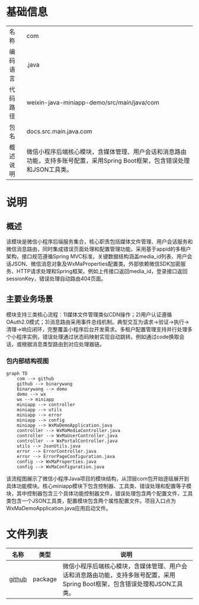 # 基础信息

|      |      |
|------|------|
| 名称 | com |
| 编码语言 | .java |
| 代码路径 | weixin-java-miniapp-demo/src/main/java/com |
| 包名 | docs.src.main.java.com |
| 概述说明 | 微信小程序后端核心模块，含媒体管理、用户会话和消息路由功能，支持多账号配置，采用Spring Boot框架，包含错误处理和JSON工具类。 |

# 说明

## 概述  
该模块是微信小程序后端服务集合，核心职责包括媒体文件管理、用户会话服务和微信消息路由，同时集成错误页面处理和配置管理功能。采用基于appid的多租户架构，接口规范遵循Spring MVC标准，关键数据结构涵盖media_id列表、用户会话JSON、微信消息对象及WxMaProperties配置类。外部依赖微信SDK加密服务、HTTP请求处理和Spring框架。例如上传接口返回media_id，登录接口返回sessionKey，错误处理自动路由404页面。

## 主要业务场景  
模块支持三类核心流程：1)媒体文件管理类似CDN操作；2)用户认证遵循OAuth2.0模式；3)消息路由采用事件总线机制。典型交互为请求→验证→执行→清理→响应闭环，完整覆盖小程序后台开发需求。多租户配置管理支持并行处理多个小程序实例，错误处理通过状态码映射实现自动跳转。例如通过code换取会话，或根据消息类型路由到对应处理器链。


### 包内部结构视图

```mermaid
graph TD
    com --> github
    github --> binarywang
    binarywang --> demo
    demo --> wx
    wx --> miniapp
    miniapp --> controller
    miniapp --> utils
    miniapp --> error
    miniapp --> config
    miniapp --> WxMaDemoApplication.java
    controller --> WxMaMediaController.java
    controller --> WxMaUserController.java
    controller --> WxPortalController.java
    utils --> JsonUtils.java
    error --> ErrorController.java
    error --> ErrorPageConfiguration.java
    config --> WxMaProperties.java
    config --> WxMaConfiguration.java
```

该流程图展示了微信小程序Java项目的模块结构，从顶层com包开始逐级展开到具体功能模块。核心miniapp模块下包含控制器、工具类、错误处理和配置等子模块，其中控制器包含三个具体功能控制器文件，错误处理包含两个配置文件，工具类包含一个JSON工具类，配置模块包含两个属性配置文件。项目入口点为WxMaDemoApplication.java应用启动文件。

# 文件列表

| 名称   | 类型  | 说明 |
|-------|------|-------------|
| [github](github/_module.md) | package | 微信小程序后端核心模块，含媒体管理、用户会话和消息路由功能，支持多账号配置，采用Spring Boot框架，包含错误处理和JSON工具类。 |


